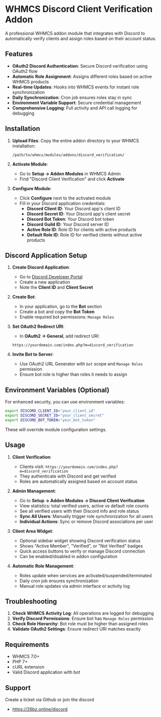 # WHMCS Discord Client Verification Addon

A professional WHMCS addon module that integrates with Discord to automatically verify clients and assign roles based on their account status.

## Features

- **OAuth2 Discord Authentication**: Secure Discord verification using OAuth2 flow
- **Automatic Role Assignment**: Assigns different roles based on active WHMCS products
- **Real-time Updates**: Hooks into WHMCS events for instant role synchronization
- **Daily Synchronization**: Cron job ensures roles stay in sync
- **Environment Variable Support**: Secure credential management
- **Comprehensive Logging**: Full activity and API call logging for debugging

## Installation

1. **Upload Files**: Copy the entire addon directory to your WHMCS installation:

   ```
   /path/to/whmcs/modules/addons/discord_verification/
   ```

2. **Activate Module**:

   - Go to **Setup → Addon Modules** in WHMCS Admin
   - Find "Discord Client Verification" and click **Activate**

3. **Configure Module**:
   - Click **Configure** next to the activated module
   - Fill in your Discord application credentials:
     - **Discord Client ID**: Your Discord app's client ID
     - **Discord Secret ID**: Your Discord app's client secret
     - **Discord Bot Token**: Your Discord bot token
     - **Discord Guild ID**: Your Discord server ID
     - **Active Role ID**: Role ID for clients with active products
     - **Default Role ID**: Role ID for verified clients without active products

## Discord Application Setup

1. **Create Discord Application**:

   - Go to [Discord Developer Portal](https://discord.com/developers/applications)
   - Create a new application
   - Note the **Client ID** and **Client Secret**

2. **Create Bot**:

   - In your application, go to the **Bot** section
   - Create a bot and copy the **Bot Token**
   - Enable required bot permissions: `Manage Roles`

3. **Set OAuth2 Redirect URI**:

   - In **OAuth2 → General**, add redirect URI:

   ```
   https://yourdomain.com/index.php?m=discord_verification
   ```

4. **Invite Bot to Server**:
   - Use OAuth2 URL Generator with `bot` scope and `Manage Roles` permission
   - Ensure bot role is higher than roles it needs to assign

## Environment Variables (Optional)

For enhanced security, you can use environment variables:

```bash
export DISCORD_CLIENT_ID="your_client_id"
export DISCORD_SECRET_ID="your_client_secret"
export DISCORD_BOT_TOKEN="your_bot_token"
```

These will override module configuration settings.

## Usage

1. **Client Verification**:

   - Clients visit: `https://yourdomain.com/index.php?m=discord_verification`
   - They authenticate with Discord and get verified
   - Roles are automatically assigned based on account status

2. **Admin Management**:

   - Go to **Setup → Addon Modules → Discord Client Verification**
   - View statistics: total verified users, active vs default role counts
   - See all verified users with their Discord info and role status
   - **Sync All Users**: Manually trigger role synchronization for all users
   - **Individual Actions**: Sync or remove Discord associations per user

3. **Client Area Widget**:

   - Optional sidebar widget showing Discord verification status
   - Shows "Active Member", "Verified", or "Not Verified" badges
   - Quick access buttons to verify or manage Discord connection
   - Can be enabled/disabled in addon configuration

4. **Automatic Role Management**:
   - Roles update when services are activated/suspended/terminated
   - Daily cron job ensures synchronization
   - Manual role updates via admin interface or activity log

## Troubleshooting

1. **Check WHMCS Activity Log**: All operations are logged for debugging
2. **Verify Discord Permissions**: Ensure bot has `Manage Roles` permission
3. **Check Role Hierarchy**: Bot role must be higher than assigned roles
4. **Validate OAuth2 Settings**: Ensure redirect URI matches exactly

## Requirements

- WHMCS 7.0+
- PHP 7+
- cURL extension
- Valid Discord application with bot

## Support

Create a ticket via Github or join the discord

- https://26bz.online/discord
